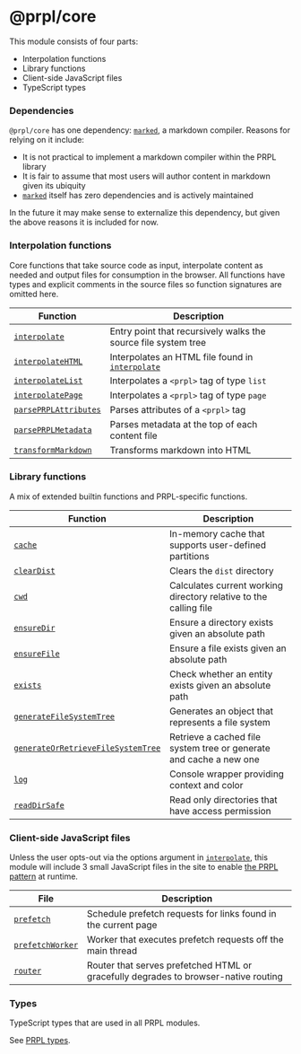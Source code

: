# @prpl/core

This module consists of four parts:

- Interpolation functions
- Library functions
- Client-side JavaScript files
- TypeScript types

### Dependencies

`@prpl/core` has one dependency: [`marked`](https://github.com/markedjs/marked), a markdown compiler. Reasons 
for relying on it include:

- It is not practical to implement a markdown compiler within the PRPL library
- It is fair to assume that most users will author content in markdown given its ubiquity  
- [`marked`](https://github.com/markedjs/marked) itself has zero dependencies and is actively maintained

In the future it may make sense to externalize this dependency, but given the above reasons it is included for now.

### Interpolation functions

Core functions that take source code as input, interpolate content as needed and output files for consumption in the 
browser. All functions have types and explicit comments in the source files so function signatures are omitted here.

| Function | Description |
| --- | --- |
| [`interpolate`](src/interpolate/interpolate.ts) | Entry point that recursively walks the source file system tree |
| [`interpolateHTML`](src/interpolate/interpolate-html.ts) | Interpolates an HTML file found in [`interpolate`](src/interpolate/interpolate.ts) |
| [`interpolateList`](src/interpolate/interpolate-list.ts) | Interpolates a `<prpl>` tag of type `list` |
| [`interpolatePage`](src/interpolate/interpolate-page.ts) | Interpolates a `<prpl>` tag of type `page` |
| [`parsePRPLAttributes`](src/interpolate/parse-prpl-attributes.ts) | Parses attributes of a `<prpl>` tag |
| [`parsePRPLMetadata`](src/interpolate/parse-prpl-metadata.ts) | Parses metadata at the top of each content file |
| [`transformMarkdown`](src/interpolate/transform-markdown.ts) | Transforms markdown into HTML |

### Library functions

A mix of extended builtin functions and PRPL-specific functions.

| Function | Description |
| --- | --- |
| [`cache`](src/lib/cache.ts) | In-memory cache that supports user-defined partitions |
| [`clearDist`](src/lib/clear-dist.ts) | Clears the `dist` directory |
| [`cwd`](src/lib/cwd.ts) | Calculates current working directory relative to the calling file |
| [`ensureDir`](src/lib/ensure-dir.ts) | Ensure a directory exists given an absolute path |
| [`ensureFile`](src/lib/ensure-file.ts) | Ensure a file exists given an absolute path |
| [`exists`](src/lib/exists.ts) | Check whether an entity exists given an absolute path |
| [`generateFileSystemTree`](src/lib/generate-fs-tree.ts) | Generates an object that represents a file system |
| [`generateOrRetrieveFileSystemTree`](src/lib/generate-or-retrieve-fs-tree.ts) | Retrieve a cached file system tree or generate and cache a new one |
| [`log`](src/lib/log.ts) | Console wrapper providing context and color |
| [`readDirSafe`](src/lib/read-dir-safe.ts) | Read only directories that have access permission |

### Client-side JavaScript files

Unless the user opts-out via the options argument in [`interpolate`](src/interpolate/interpolate.ts), this module 
will include 3 small JavaScript files in the site to enable [the PRPL pattern](https://web.dev/apply-instant-loading-with-prpl/) at runtime.

| File | Description |
| --- | --- |
| [`prefetch`](src/client/prefetch.ts) | Schedule prefetch requests for links found in the current page |
| [`prefetchWorker`](src/client/prefetch-worker.ts) | Worker that executes prefetch requests off the main thread |
| [`router`](src/client/router.ts) | Router that serves prefetched HTML or gracefully degrades to browser-native routing |

### Types

TypeScript types that are used in all PRPL modules.

See [PRPL types](src/types/prpl.ts).